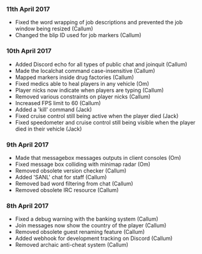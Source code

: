 ### 11th April 2017
* Fixed the word wrapping of job descriptions and prevented the job window being resized (Callum)
* Changed the blip ID used for job markers (Callum)

### 10th April 2017
* Added Discord echo for all types of public chat and joinquit (Callum)
* Made the localchat command case-insensitive (Callum)
* Mapped markers inside drug factories (Callum)
* Fixed medics able to heal players in any vehicle (Om)
* Player nicks now indicate when players are typing (Callum)
* Removed various constraints on player nicks (Callum)
* Increased FPS limit to 60 (Callum)
* Added a 'kill' command (Jack)
* Fixed cruise control still being active when the player died (Jack)
* Fixed speedometer and cruise control still being visible when the player died in their vehicle (Jack)

### 9th April 2017
* Made that messagebox messages outputs in client consoles (Om)
* Fixed message box colliding with minimap radar (Om)
* Removed obsolete version checker (Callum)
* Added 'SANL' chat for staff (Callum)
* Removed bad word filtering from chat (Callum)
* Removed obsolete IRC resource (Callum)

### 8th April 2017
* Fixed a debug warning with the banking system (Callum)
* Join messages now show the country of the player (Callum)
* Removed obsolete guest renaming feature (Callum)
* Added webhook for development tracking on Discord (Callum)
* Removed archaic anti-cheat system (Callum)
